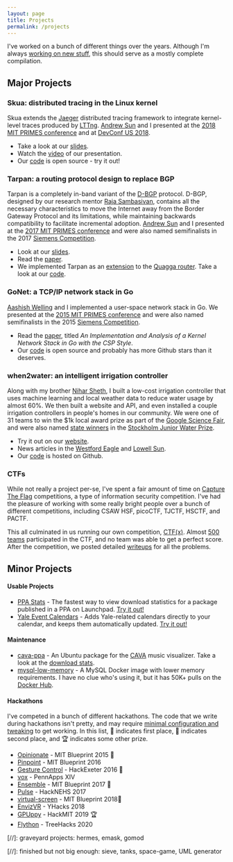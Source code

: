 ```yaml
---
layout: page
title: Projects
permalink: /projects
---
```


I've worked on a bunch of different things over the years.
Although I'm always [working on new stuff](https://github.com/hsheth2), this should serve as a mostly complete compilation.

## Major Projects

### **Skua**: distributed tracing in the Linux kernel

<!-- ![Skua architecture]({{ "/assets/images/skua-diagram.png" | relative_url }}) -->

Skua extends the [Jaeger](https://www.jaegertracing.io/ ) distributed tracing framework to integrate kernel-level traces produced by [LTTng](https://lttng.org/ ).
[Andrew Sun](https://andrewsun.com/) and I presented at the [2018 MIT PRIMES conference](https://math.mit.edu/research/highschool/primes/conference/conf-2018.php) and at [DevConf US 2018](https://devconf.info/us/2018).

- Take a look at our [slides](https://l.sheth.io/skua-slides).
- Watch the [video](https://youtu.be/vyCU8D5KYek?t=1h7m7s) of our presentation.
- Our [code](https://github.com/docc-lab/skua) is open source - try it out!

### **Tarpan**: a routing protocol design to replace BGP

Tarpan is a completely in-band variant of the [D-BGP](https://www.darwinsbgp.com/) protocol. D-BGP, designed by our research mentor [Raja Sambasivan](https://www.rajasambasivan.com/), contains all the necessary characteristics to move the Internet away from the Border Gateway Protocol and its limitations, while maintaining backwards compatibility to facilitate incremental adoption. [Andrew Sun](https://andrewsun.com/) and I presented at the [2017 MIT PRIMES conference](https://math.mit.edu/research/highschool/primes/conference/conf-2017.php) and were also named semifinalists in the 2017 [Siemens Competition](https://en.wikipedia.org/wiki/Siemens_Competition).

- Look at our [slides](https://math.mit.edu/research/highschool/primes/materials/2017/conf/12-1-Sheth-Sun.pdf).
- Read the [paper](https://l.sheth.io/tarpan).
- We implemented Tarpan as an [extension](https://github.com/hsheth2/tarpan/compare/aa93417671b609a56997bc2c676cbfc640199e7a...master) to the [Quagga router](https://www.quagga.net/). Take a look at our [code](https://github.com/hsheth2/tarpan).

### **GoNet**: a TCP/IP network stack in Go

[Aashish Welling](https://github.com/omegablitz) and I implemented a user-space network stack in Go. We presented at the [2015 MIT PRIMES conference](https://math.mit.edu/research/highschool/primes/conference/conf-2015.php) and were also named semifinalists in the 2015 [Siemens Competition](https://en.wikipedia.org/wiki/Siemens_Competition).

- Read the [paper](https://arxiv.org/abs/1603.05636), titled *An Implementation and Analysis of a Kernel Network Stack in Go with the CSP Style*.
- Our [code](https://github.com/hsheth2/gonet) is open source and probably has more Github stars than it deserves.

### **when2water**: an intelligent irrigation controller

Along with my brother [Nihar Sheth](https://nihar.sheth.io), I built a low-cost irrigation controller that uses machine learning and local weather data to reduce water usage by almost 60%. We then built a website and API, and even installed a couple irrigation controllers in people's homes in our community. We were one of 31 teams to win the $1k local award prize as part of the [Google Science Fair](https://en.wikipedia.org/wiki/Google_Science_Fair), and were also named [state winners](https://www.newea.org/2015/07/01/wef-announces-sjwp-2015-winner-and-finalists/) in the [Stockholm Junior Water Prize](https://www.wef.org/resources/for-the-public/SJWP/).

- Try it out on our [website](https://when2water.org/).
- News articles in the [Westford Eagle](https://westford.wickedlocal.com/article/20140808/news/140807176) and [Lowell Sun](https://www.lowellsun.com/2015/07/18/award-winning-westford-brothers-devise-program-to-conserve-water/).
- Our [code](https://github.com/when2water/when2water) is hosted on Github.

### CTFs

While not really a project per-se, I've spent a fair amount of time on [Capture The Flag](https://ctftime.org/ctf-wtf/) competitions, a type of information security competition. I've had the pleasure of working with some really bright people over a bunch of different competitions, including CSAW HSF, picoCTF, TJCTF, HSCTF, and PACTF.

This all culminated in us running our own competition, [CTF(x)](https://ctf-x.github.io/). Almost [500 teams](https://ctftime.org/event/348) participated in the CTF, and no team was able to get a perfect score. After the competition, we posted detailed  [writeups](https://github.com/ctf-x/ctfx-problems-2016) for all the problems.

## Minor Projects

#### Usable Projects

- [PPA Stats](https://github.com/hsheth2/ppa-stats) - The fastest way to view download statistics for a package published in a PPA on Launchpad. [Try it out!](https://ppa-stats.sheth.io/)
- [Yale Event Calendars](https://github.com/hsheth2/yale-event-calendars) - Adds Yale-related calendars directly to your calendar, and keeps them automatically updated. [Try it out!](https://yale-calendars.sheth.io/)

#### Maintenance

- [cava-ppa](https://github.com/hsheth2/cava-ppa) - An Ubuntu package for the [CAVA](https://github.com/karlstav/cava) music visualizer. Take a look at the [download stats](https://ppa-stats.sheth.io/#/?ppaName=ppa&ppaOwner=hsheth2&packageName=cava).
- [mysql-low-memory](https://github.com/hsheth2/mysql-low-memory) - A MySQL Docker image with lower memory requirements. I have no clue who's using it, but it has 50K+ pulls on the [Docker Hub](https://hub.docker.com/r/hsheth2/mysql-low-memory).

#### Hackathons

I've competed in a bunch of different hackathons. The code that we write during hackathons isn't pretty, and may require [minimal configuration and tweaking](https://xkcd.com/1742/) to get working. In this list, 🥇 indicates first place, 🥈 indicates second place, and 🏆 indicates some other prize.

- [Opinionate](https://github.com/hsheth2/opinionate) - MIT Blueprint 2015 🥈
- [Pinpoint](https://github.com/hsheth2/pinpoint) - MIT Blueprint 2016
- [Gesture Control](https://github.com/arxenix/gesture-control) - HackExeter 2016 🥈
- [vox](https://github.com/hsheth2/vox) - PennApps XIV
- [Ensemble](https://github.com/hsheth2/ensemble) - MIT Blueprint 2017 🥇
- [Pulse](https://github.com/as-com/pulse) - HackNEHS 2017
- [virtual-screen](https://github.com/hsheth2/virtual-screen) - MIT Blueprint 2018🥇
- [EnvizVR](https://github.com/Reichenbachian/YHacks) - YHacks 2018
- [GPUppy](https://github.com/as-com/gpuppy) - HackMIT 2019 🏆
- [Flython](https://devpost.com/software/flython) - TreeHacks 2020

[//]: graveyard projects: hermes, emask, gomod

[//]: finished but not big enough: sieve, tanks, space-game, UML generator
